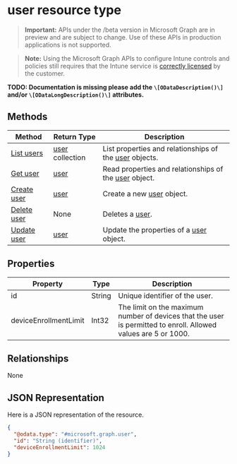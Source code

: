 ﻿# user resource type

> **Important:** APIs under the /beta version in Microsoft Graph are in preview and are subject to change. Use of these APIs in production applications is not supported.

> **Note:** Using the Microsoft Graph APIs to configure Intune controls and policies still requires that the Intune service is [correctly licensed](https://go.microsoft.com/fwlink/?linkid=839381) by the customer.

**TODO: Documentation is missing please add the `\[ODataDescription()\]` and/or `\[ODataLongDescription()\]` attributes.**
## Methods
|Method|Return Type|Description|
|---|---|---|
|[List users](../api/intune_onboarding_user_list.md)|[user](../resources/intune_onboarding_user.md) collection|List properties and relationships of the [user](../resources/intune_onboarding_user.md) objects.|
|[Get user](../api/intune_onboarding_user_get.md)|[user](../resources/intune_onboarding_user.md)|Read properties and relationships of the [user](../resources/intune_onboarding_user.md) object.|
|[Create user](../api/intune_onboarding_user_create.md)|[user](../resources/intune_onboarding_user.md)|Create a new [user](../resources/intune_onboarding_user.md) object.|
|[Delete user](../api/intune_onboarding_user_delete.md)|None|Deletes a [user](../resources/intune_onboarding_user.md).|
|[Update user](../api/intune_onboarding_user_update.md)|[user](../resources/intune_onboarding_user.md)|Update the properties of a [user](../resources/intune_onboarding_user.md) object.|

## Properties
|Property|Type|Description|
|---|---|---|
|id|String|Unique identifier of the user.|
|deviceEnrollmentLimit|Int32|The limit on the maximum number of devices that the user is permitted to enroll. Allowed values are 5 or 1000.|

## Relationships
None
## JSON Representation
Here is a JSON representation of the resource.
<!-- {
  "blockType": "resource",
  "keyProperty": "id",
  "@odata.type": "microsoft.graph.user"
}
-->
```json
{
  "@odata.type": "#microsoft.graph.user",
  "id": "String (identifier)",
  "deviceEnrollmentLimit": 1024
}
```




